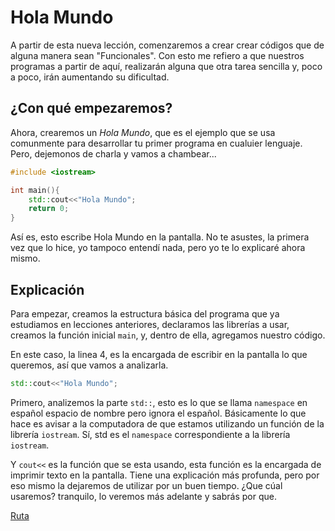 # Hola Mundo
A partir de esta nueva lección, comenzaremos a crear crear códigos que de alguna manera sean "Funcionales". Con esto me refiero a que nuestros programas a partir de aquí, realizarán alguna que otra tarea sencilla y, poco a poco, irán aumentando su dificultad.

## ¿Con qué empezaremos?
Ahora, crearemos un *Hola Mundo*, que es el ejemplo que se usa comunmente para desarrollar tu primer programa en cualuier lenguaje. Pero, dejemonos de charla y vamos a chambear...
```cpp
#include <iostream>

int main(){
	std::cout<<"Hola Mundo";
	return 0;
}
```
Así es, esto escribe Hola Mundo en la pantalla. No te asustes, la primera vez que lo hice, yo tampoco entendí nada, pero yo te lo explicaré ahora mismo.

## Explicación
Para empezar, creamos la estructura básica del programa que ya estudiamos en lecciones anteriores, declaramos las librerías a usar, creamos la función inicial `main`, y, dentro de ella, agregamos nuestro código.

En este caso, la linea 4, es la encargada de escribir en la pantalla lo que queremos, así que vamos a analizarla.
```cpp
std::cout<<"Hola Mundo";
```
Primero, analizemos la parte `std::`, esto es lo que se llama `namespace` en español espacio de nombre pero ignora el español. Básicamente lo que hace es avisar a la computadora de que estamos utilizando un función de la librería `iostream`. Sí, std es el `namespace` correspondiente a la librería `iostream`.

Y `cout<<` es la función que se esta usando, esta función es la encargada de imprimir texto en la pantalla. Tiene una explicación más profunda, pero por eso mismo la dejaremos de utilizar por un buen tiempo. ¿Que cúal usaremos? tranquilo, lo veremos más adelante y sabrás por que.

[Ruta](../Ruta.html)